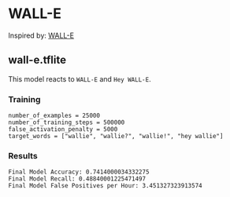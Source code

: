 # WALL-E

Inspired by: [WALL-E](https://en.wikipedia.org/wiki/WALL-E)

## wall-e.tflite

This model reacts to `WALL-E` and `Hey WALL-E`.

### Training

```
number_of_examples = 25000
number_of_training_steps = 500000
false_activation_penalty = 5000
target_words = ["wallie", "wallie?", "wallie!", "hey wallie"]
```

### Results

```
Final Model Accuracy: 0.7414000034332275
Final Model Recall: 0.48840001225471497
Final Model False Positives per Hour: 3.451327323913574
```
